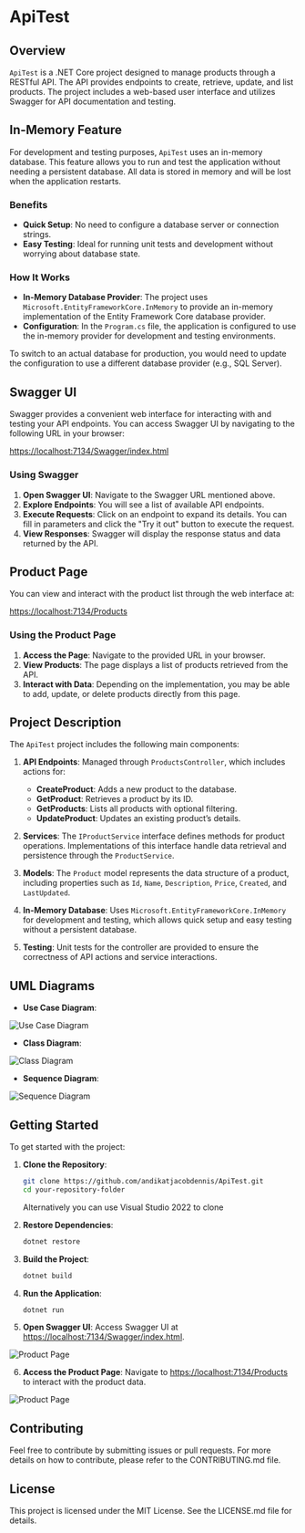 # ApiTest

## Overview

`ApiTest` is a .NET Core project designed to manage products through a RESTful API. The API provides endpoints to create, retrieve, update, and list products. The project includes a web-based user interface and utilizes Swagger for API documentation and testing.

## In-Memory Feature

For development and testing purposes, `ApiTest` uses an in-memory database. This feature allows you to run and test the application without needing a persistent database. All data is stored in memory and will be lost when the application restarts.

### Benefits

- **Quick Setup**: No need to configure a database server or connection strings.
- **Easy Testing**: Ideal for running unit tests and development without worrying about database state.

### How It Works

- **In-Memory Database Provider**: The project uses `Microsoft.EntityFrameworkCore.InMemory` to provide an in-memory implementation of the Entity Framework Core database provider.
- **Configuration**: In the `Program.cs` file, the application is configured to use the in-memory provider for development and testing environments.

To switch to an actual database for production, you would need to update the configuration to use a different database provider (e.g., SQL Server).

## Swagger UI

Swagger provides a convenient web interface for interacting with and testing your API endpoints. You can access Swagger UI by navigating to the following URL in your browser:

[https://localhost:7134/Swagger/index.html](https://localhost:7134/Swagger/index.html)

### Using Swagger

1. **Open Swagger UI**: Navigate to the Swagger URL mentioned above.
2. **Explore Endpoints**: You will see a list of available API endpoints.
3. **Execute Requests**: Click on an endpoint to expand its details. You can fill in parameters and click the "Try it out" button to execute the request.
4. **View Responses**: Swagger will display the response status and data returned by the API.

## Product Page

You can view and interact with the product list through the web interface at:

[https://localhost:7134/Products](https://localhost:7134/Products)

### Using the Product Page

1. **Access the Page**: Navigate to the provided URL in your browser.
2. **View Products**: The page displays a list of products retrieved from the API.
3. **Interact with Data**: Depending on the implementation, you may be able to add, update, or delete products directly from this page.

## Project Description

The `ApiTest` project includes the following main components:

1. **API Endpoints**: Managed through `ProductsController`, which includes actions for:
   - **CreateProduct**: Adds a new product to the database.
   - **GetProduct**: Retrieves a product by its ID.
   - **GetProducts**: Lists all products with optional filtering.
   - **UpdateProduct**: Updates an existing product’s details.

2. **Services**: The `IProductService` interface defines methods for product operations. Implementations of this interface handle data retrieval and persistence through the `ProductService`.

3. **Models**: The `Product` model represents the data structure of a product, including properties such as `Id`, `Name`, `Description`, `Price`, `Created`, and `LastUpdated`.

4. **In-Memory Database**: Uses `Microsoft.EntityFrameworkCore.InMemory` for development and testing, which allows quick setup and easy testing without a persistent database.

5. **Testing**: Unit tests for the controller are provided to ensure the correctness of API actions and service interactions.

## UML Diagrams

- **Use Case Diagram**:

 ![Use Case Diagram](https://github.com/andikatjacobdennis/ApiTest/blob/main/Media/Diagrams/use-case-diagram.png)
 
- **Class Diagram**:

![Class Diagram](https://github.com/andikatjacobdennis/ApiTest/blob/main/Media/Diagrams/class-diagram.png)

- **Sequence Diagram**:

![Sequence Diagram](https://github.com/andikatjacobdennis/ApiTest/blob/main/Media/Diagrams/sequence-diagram.png)

## Getting Started

To get started with the project:

1. **Clone the Repository**:

    ```bash
    git clone https://github.com/andikatjacobdennis/ApiTest.git
    cd your-repository-folder
    ```
    
    Alternatively you can use Visual Studio 2022 to clone

2. **Restore Dependencies**:

    ```bash
    dotnet restore
    ```

3. **Build the Project**:

    ```bash
    dotnet build
    ```

4. **Run the Application**:

    ```bash
    dotnet run
    ```

5. **Open Swagger UI**: Access Swagger UI at [https://localhost:7134/Swagger/index.html](https://localhost:7134/Swagger/index.html).

 ![Product Page](https://github.com/andikatjacobdennis/ApiTest/blob/main/Media/Screenshots/swagger.png)

6. **Access the Product Page**: Navigate to [https://localhost:7134/Products](https://localhost:7134/Products) to interact with the product data.

  ![Product Page](https://github.com/andikatjacobdennis/ApiTest/blob/main/Media/Screenshots/page.png)


## Contributing

Feel free to contribute by submitting issues or pull requests. For more details on how to contribute, please refer to the CONTRIBUTING.md file.

## License

This project is licensed under the MIT License. See the LICENSE.md file for details.

